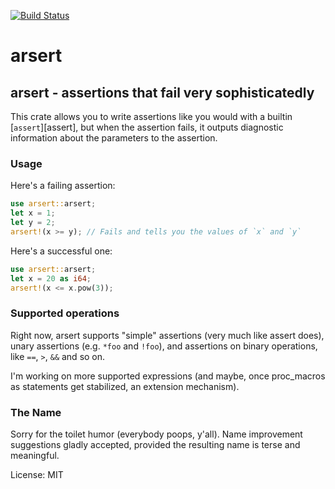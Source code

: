 [![Build Status](https://circleci.com/gh/antifuchs/arsert/tree/master.svg?style=shield)](https://circleci.com/gh/antifuchs/arsert/cargo-readme/tree/master)

# arsert

## arsert - assertions that fail very sophisticatedly

This crate allows you to write assertions like you would with a
builtin [`assert`][assert], but when the assertion fails, it outputs
diagnostic information about the parameters to the assertion.

### Usage

Here's a failing assertion:

```rust
use arsert::arsert;
let x = 1;
let y = 2;
arsert!(x >= y); // Fails and tells you the values of `x` and `y`
```

Here's a successful one:

```rust
use arsert::arsert;
let x = 20 as i64;
arsert!(x <= x.pow(3));
```

### Supported operations

Right now, arsert supports "simple" assertions (very much like
assert does), unary assertions (e.g. `*foo` and `!foo`), and
assertions on binary operations, like `==`, `>`, `&&` and so on.

I'm working on more supported expressions (and maybe, once proc_macros
as statements get stabilized, an extension mechanism).

### The Name

Sorry for the toilet humor (everybody poops, y'all). Name improvement
suggestions gladly accepted, provided the resulting name is terse and
meaningful.

License: MIT
